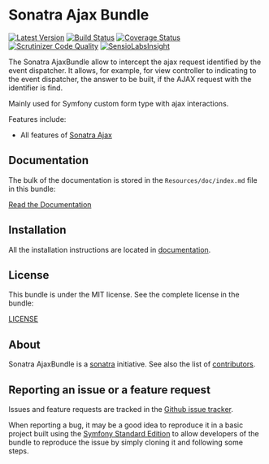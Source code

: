 Sonatra Ajax Bundle
===================

[![Latest Version](https://img.shields.io/packagist/v/sonatra/ajax-bundle.svg)](https://packagist.org/packages/sonatra/ajax-bundle)
[![Build Status](https://img.shields.io/travis/sonatra/sonatra-ajax-bundle/master.svg)](https://travis-ci.org/sonatra/sonatra-ajax-bundle)
[![Coverage Status](https://img.shields.io/coveralls/sonatra/sonatra-ajax-bundle/master.svg)](https://coveralls.io/r/sonatra/sonatra-ajax-bundle?branch=master)
[![Scrutinizer Code Quality](https://img.shields.io/scrutinizer/g/sonatra/sonatra-ajax-bundle/master.svg)](https://scrutinizer-ci.com/g/sonatra/sonatra-ajax-bundle?branch=master)
[![SensioLabsInsight](https://img.shields.io/sensiolabs/i/199a01f9-dd83-4f81-b1d2-c1d4fb00868a.svg)](https://insight.sensiolabs.com/projects/199a01f9-dd83-4f81-b1d2-c1d4fb00868a)

The Sonatra AjaxBundle allow to intercept the ajax request identified by the event dispatcher.
It allows, for example, for view controller to indicating to the event dispatcher, the answer 
to be built, if the AJAX request with the identifier is find.

Mainly used for Symfony custom form type with ajax interactions.

Features include:

- All features of [Sonatra Ajax](https://github.com/sonatra/sonatra-ajax)

Documentation
-------------

The bulk of the documentation is stored in the `Resources/doc/index.md`
file in this bundle:

[Read the Documentation](Resources/doc/index.md)

Installation
------------

All the installation instructions are located in [documentation](Resources/doc/index.md).

License
-------

This bundle is under the MIT license. See the complete license in the bundle:

[LICENSE](LICENSE)

About
-----

Sonatra AjaxBundle is a [sonatra](https://github.com/sonatra) initiative.
See also the list of [contributors](https://github.com/sonatra/sonatra-ajax-bundle/graphs/contributors).

Reporting an issue or a feature request
---------------------------------------

Issues and feature requests are tracked in the [Github issue tracker](https://github.com/sonatra/sonatra-ajax-bundle/issues).

When reporting a bug, it may be a good idea to reproduce it in a basic project
built using the [Symfony Standard Edition](https://github.com/symfony/symfony-standard)
to allow developers of the bundle to reproduce the issue by simply cloning it
and following some steps.
